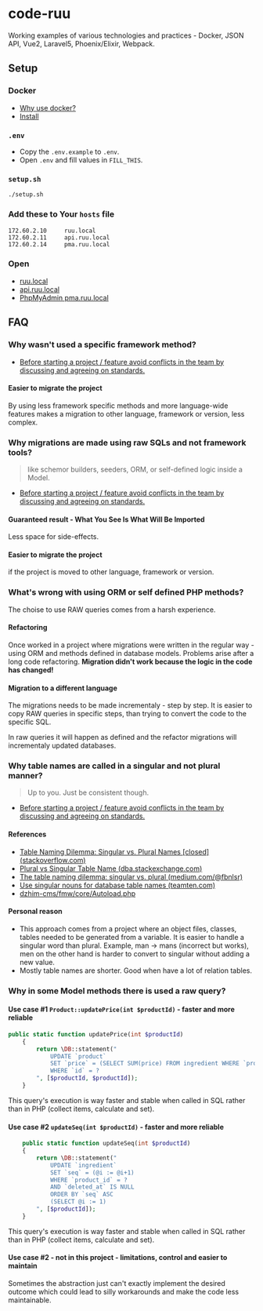 # code-ruu

Working examples of various technologies and practices - Docker, JSON API, Vue2, Laravel5, Phoenix/Elixir, Webpack.

## Setup

### Docker

* [Why use docker?](Why-use-docker.md)
* [Install](https://github.com/janis-rullis/dev/blob/master/Docker/README.md#install)

### `.env`

- Copy the `.env.example` to `.env`.
- Open `.env` and fill values in `FILL_THIS`.

### `setup.sh`

```shell
./setup.sh
```

### Add these to Your `hosts` file

```
172.60.2.10     ruu.local
172.60.2.11     api.ruu.local
172.60.2.14     pma.ruu.local
```

### Open

* [ruu.local](http://ruu.local)
* [api.ruu.local](http://api.ruu.local)
* [PhpMyAdmin pma.ruu.local](http://pma.ruu.local)

## FAQ

### Why wasn't used a specific framework method?

* [Before starting a project / feature avoid conflicts in the team by discussing and agreeing on standards.](Project-and-company-wide-practices.md)

#### Easier to migrate the project

By using less framework specific methods and more language-wide features makes a migration to other language, framework or version, less complex.

### Why migrations are made using raw SQLs and not framework tools?

> like schemor builders, seeders, ORM, or self-defined logic inside a Model.

* [Before starting a project / feature avoid conflicts in the team by discussing and agreeing on standards.](Project-and-company-wide-practices.md)

#### Guaranteed result - What You See Is What Will Be Imported

Less space for side-effects.

#### Easier to migrate the project

if the project is moved to other language, framework or version.

### What's wrong with using ORM or self defined PHP methods?

The choise to use RAW queries comes from a harsh experience.

#### Refactoring

Once worked in a project where migrations were written  in the regular way - using ORM and methods defined in database models.
Problems arise after a long code refactoring. **Migration didn't work because the logic in the code has changed!**

#### Migration to a different language

The migrations needs to be made incrementaly - step by step.
It is easier to copy RAW queries in specific steps, than trying to convert the code to the specific SQL.

In raw queries it will happen as defined and the refactor migrations will incrementaly updated databases.

### Why table names are called in a singular and not plural manner?

> Up to you. Just be consistent though.

* [Before starting a project / feature avoid conflicts in the team by discussing and agreeing on standards.](Project-and-company-wide-practices.md)

#### References

* [Table Naming Dilemma: Singular vs. Plural Names [closed] (stackoverflow.com) ](https://stackoverflow.com/a/5841297)
* [Plural vs Singular Table Name (dba.stackexchange.com)](https://dba.stackexchange.com/a/13737)
* [The table naming dilemma: singular vs. plural (medium.com/@fbnlsr)](https://medium.com/@fbnlsr/the-table-naming-dilemma-singular-vs-plural-dc260d90aaff#1231)
* [Use singular nouns for database table names (teamten.com)](https://www.teamten.com/lawrence/programming/use-singular-nouns-for-database-table-names.html)
* [dzhim-cms/fmw/core/Autoload.php](https://github.com/janis-rullis/dzhim-cms/blob/665e359748f4b0f64412bf3f88fa43aa0503301c/fmw/core/Autoload.php#L7)

#### Personal reason

- This approach comes from a project where an object files, classes, tables needed to be generated from a variable. It is easier to handle a singular word than plural. Example, man -> mans (incorrect but works), men on the other hand is harder to convert to singular without adding a new value.
- Mostly table names are shorter. Good when have a lot of relation tables.

### Why in some Model methods there is used a raw query?

#### Use case #1 `Product::updatePrice(int $productId)` - faster and more reliable

```php
public static function updatePrice(int $productId)
	{
		return \DB::statement("
			UPDATE `product`
			SET `price` = (SELECT SUM(price) FROM ingredient WHERE `product_id` = ? AND deleted_at IS NULL)
			WHERE `id` = ?
        ", [$productId, $productId]);
	}
```

This query's execution is way faster and stable when called in SQL rather than in PHP (collect items, calculate and set).

#### Use case #2 `updateSeq(int $productId)` - faster and more reliable

```php
	public static function updateSeq(int $productId)
	{
		return \DB::statement("
			UPDATE `ingredient`
			SET `seq` = (@i := @i+1)
			WHERE `product_id` = ?
			AND `deleted_at` IS NULL
			ORDER BY `seq` ASC
			(SELECT @i := 1)
        ", [$productId]);
	}
```

This query's execution is way faster and stable when called in SQL rather than in PHP (collect items, calculate and set).

#### Use case #2 - not in this project - limitations, control and easier to maintain

Sometimes the abstraction just can't exactly implement the desired outcome which could lead to silly workarounds and make the code less maintainable.
